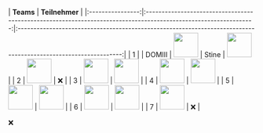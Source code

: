|    **Teams** |                                                                                                            **Teilnehmer**                                                                                                     |
|:----------------:|:----------------------------------------------------------------------------------------------------------------:|:---------------------------------------------------------------------------------------------------------------:|
|   1   |    | DOMIII  |   [<img src="https://www.svgrepo.com/show/13671/youtube.svg" width=50>](https://www.youtube.com/@Arfore)      |  Stine |     [<img src="https://www.svgrepo.com/show/448251/twitch.svg" width=50>](https://www.twitch.tv/arfore)       |
|   2   |   [<img src="https://www.svgrepo.com/show/13671/youtube.svg" width=50>](https://www.youtube.com/@baastiZockt)    |                                                        ❌                                                        |
|   3   |     [<img src="https://www.svgrepo.com/show/13671/youtube.svg" width=50>](https://www.youtube.com/@Blizzor)      |      [<img src="https://www.svgrepo.com/show/448251/twitch.svg" width=50>](https://www.twitch.tv/blizzor)       |
|   4   |     [<img src="https://www.svgrepo.com/show/13671/youtube.svg" width=50>](https://www.youtube.com/@Caravas)      |     [<img src="https://www.svgrepo.com/show/448251/twitch.svg" width=50>](https://www.twitch.tv/caravasyt)      |
|   5   |   [<img src="https://www.svgrepo.com/show/13671/youtube.svg" width=50>](https://www.youtube.com/@CastCrafter)    |    [<img src="https://www.svgrepo.com/show/448251/twitch.svg" width=50>](https://www.twitch.tv/castcrafter)     |
|   6   |       [<img src="https://www.svgrepo.com/show/13671/youtube.svg" width=50>](https://www.youtube.com/@Clym)       |        [<img src="https://www.svgrepo.com/show/448251/twitch.svg" width=50>](https://www.twitch.tv/clym)        |
|   7   |  [<img src="https://www.svgrepo.com/show/13671/youtube.svg" width=50>](https://www.youtube.com/@Crocodileandy)   |                                                        ❌                                                        |
                                                                                                    
❌   
